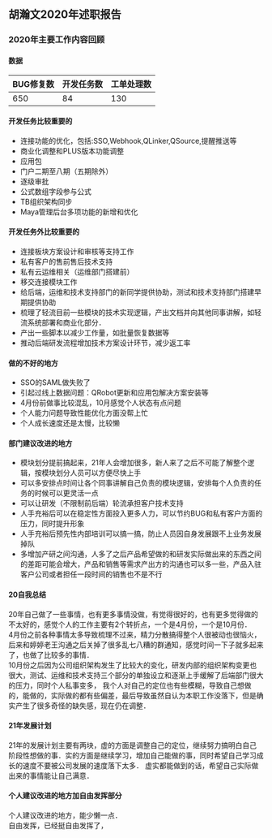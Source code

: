 ## 胡瀚文2020年述职报告

### 2020年主要工作内容回顾


#### 数据
| BUG修复数 | 开发任务数 | 工单处理数 |
| ---- | ---- | ---- | 
| 650 | 84 | 130 |

#### 开发任务比较重要的
- 连接功能的优化，包括:SSO,Webhook,QLinker,QSource,提醒推送等
- 商业化调整和PLUS版本功能调整
- 应用包
- 门户二期至八期（五期除外）
- 逐级审批
- 公式数组字段参与公式
- TB组织架构同步
- Maya管理后台多项功能的新增和优化

#### 开发任务外比较重要的
- 连接板块方案设计和审核等支持工作
- 私有客户的售前售后技术支持
- 私有云运维相关（运维部门搭建前）
- 移交连接模块工作
- 给后端，运维和技术支持部门的新同学提供协助，测试和技术支持部门搭建早期提供协助
- 梳理了轻流目前一些模块的技术实现逻辑，产出文档并向其他同事讲解，如轻流系统部署和商业化部分．
- 产出一些脚本以减少工作量，如批量恢复数据等
- 推动后端研发流程增加技术方案设计环节，减少返工率

#### 做的不好的地方
- SSO的SAML做失败了
- 引起过线上数据问题：QRobot更新和应用包解决方案安装等
- 4月份前做事比较混乱，10月感觉个人状态有点问题
- 个人能力问题导致性能优化方面没帮上忙
- 个人成长速度还是太慢，比较懒

#### 部门建议改进的地方
- 模块划分提前搞起来，21年人会增加很多，新人来了之后不可能了解整个逻辑，按模块划分人员可以方便尽快上手
- 可以多安排点时间让各个同事讲解自己负责的模块逻辑，安排每个人负责的任务的时候可以更灵活一点
- 可以让研发（不限制前后端）轮流承担客户技术支持
- 人手充裕后可以在稳定性方面投入更多人力，可以节约BUG和私有客户方面的压力，同时提升形象
- 人手充裕后预先性内部培训可以搞一搞，防止人员因自身发展跟不上业务发展掉队
- 多增加产研之间沟通，人多了之后产品希望做的和研发实际做出来的东西之间的差距可能会增大，产品和销售等需求产出方的沟通也可以多一些，产品入驻客户公司或者担任一段时间的销售也不是不行


#### 20自我总结
20年自己做了一些事情，也有更多事情没做，有觉得很好的，也有更多觉得做的不太好的，感觉个人的工作主要有2个转折点，一个是4月份，一个是10月份．<br>
4月份之前各种事情太多导致梳理不过来，精力分散搞得整个人很被动也很恼火，后来和婷婷老王沟通之后关掉了很多乱七八糟的群通知，感觉时间一下子就多起来了，也做了比较多的事情．<br>
10月份之后因为公司组织架构发生了比较大的变化，研发内部的组织架构变更也很大，测试、运维和技术支持三个部分的单独设立和逐渐上手缓解了后端部门很大的压力，同时个人私事变多，
我个人对自己的定位也有些模糊，导致自己想做的，能做的，实际做的都有些偏差，最后导致虽然自认为本职工作没落下，但是确实产生了很多奇怪的缺失感，现在仍在调整．<br>
#### 21年发展计划
21年的发展计划主要有两块，虚的方面是调整自己的定位，继续努力搞明白自己阶段性想做的事．实的方面是继续学习，增加自己能做的事，同时希望自己学习成长的速度不要被公司发展的速度落下太多．
虚实都能做到的话，希望自己实际做出来的事情能让自己满意．<br>
#### 个人建议改进的地方加自由发挥部分
个人建议改进的地方，能少懒一点．<br>
自由发挥，已经挺自由发挥了，

































